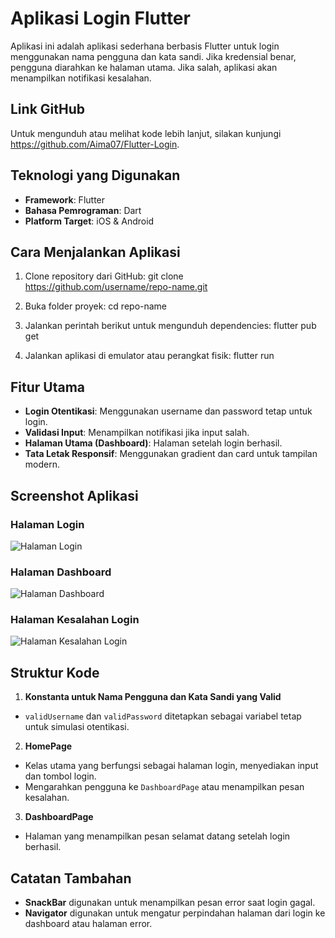 # Aplikasi Login Flutter

Aplikasi ini adalah aplikasi sederhana berbasis Flutter untuk login menggunakan nama pengguna dan kata sandi. Jika kredensial benar, pengguna diarahkan ke halaman utama. Jika salah, aplikasi akan menampilkan notifikasi kesalahan.

## Link GitHub
Untuk mengunduh atau melihat kode lebih lanjut, silakan kunjungi https://github.com/Aima07/Flutter-Login.

## Teknologi yang Digunakan
- **Framework**: Flutter
- **Bahasa Pemrograman**: Dart
- **Platform Target**: iOS & Android

## Cara Menjalankan Aplikasi

1. Clone repository dari GitHub:
git clone https://github.com/username/repo-name.git

2. Buka folder proyek:
cd repo-name

3. Jalankan perintah berikut untuk mengunduh dependencies:
flutter pub get

5. Jalankan aplikasi di emulator atau perangkat fisik:
flutter run


## Fitur Utama

- **Login Otentikasi**: Menggunakan username dan password tetap untuk login.
- **Validasi Input**: Menampilkan notifikasi jika input salah.
- **Halaman Utama (Dashboard)**: Halaman setelah login berhasil.
- **Tata Letak Responsif**: Menggunakan gradient dan card untuk tampilan modern.

## Screenshot Aplikasi

### Halaman Login
![Halaman Login](screenshot/login_page.png)

### Halaman Dashboard
![Halaman Dashboard](screenshot/dashboard_page.png)

### Halaman Kesalahan Login
![Halaman Kesalahan Login](screenshot/login_failed_page.png)

## Struktur Kode

1. **Konstanta untuk Nama Pengguna dan Kata Sandi yang Valid**  
- `validUsername` dan `validPassword` ditetapkan sebagai variabel tetap untuk simulasi otentikasi.

2. **HomePage**
- Kelas utama yang berfungsi sebagai halaman login, menyediakan input dan tombol login.
- Mengarahkan pengguna ke `DashboardPage` atau menampilkan pesan kesalahan.

3. **DashboardPage**
- Halaman yang menampilkan pesan selamat datang setelah login berhasil.

## Catatan Tambahan
- **SnackBar** digunakan untuk menampilkan pesan error saat login gagal.
- **Navigator** digunakan untuk mengatur perpindahan halaman dari login ke dashboard atau halaman error.
